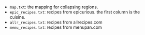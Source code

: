 * `map.txt`: the mapping for collapsing regions. 
* `epic_recipes.txt`: recipes from epicurious. the first column is the cuisine. 
* `allr_recipes.txt`: recipes from allrecipes.com
* `menu_recipes.txt`: recipes from menupan.com

